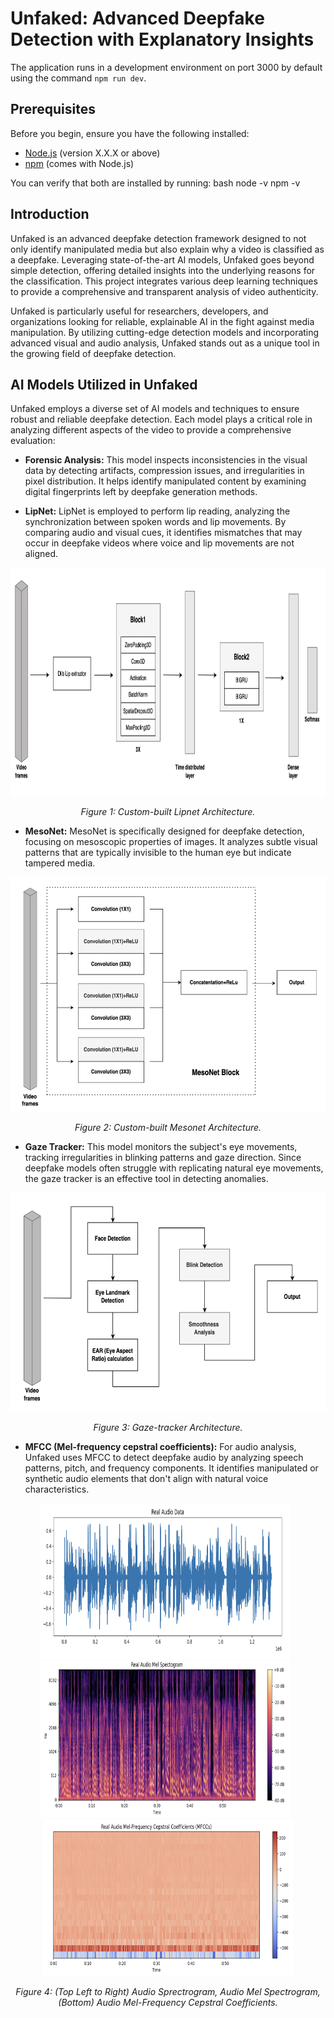 # Unfaked: Advanced Deepfake Detection with Explanatory Insights

The application runs in a development environment on port 3000 by default using the command `npm run dev`.

## Prerequisites
Before you begin, ensure you have the following installed:
- [Node.js](https://nodejs.org/) (version X.X.X or above)
- [npm](https://www.npmjs.com/) (comes with Node.js)
  
You can verify that both are installed by running:
bash
node -v
npm -v

## Introduction
Unfaked is an advanced deepfake detection framework designed to not only identify manipulated media but also explain why a video is classified as a deepfake. Leveraging state-of-the-art AI models, Unfaked goes beyond simple detection, offering detailed insights into the underlying reasons for the classification. This project integrates various deep learning techniques to provide a comprehensive and transparent analysis of video authenticity. 
  
Unfaked is particularly useful for researchers, developers, and organizations looking for reliable, explainable AI in the fight against media manipulation. By utilizing cutting-edge detection models and incorporating advanced visual and audio analysis, Unfaked stands out as a unique tool in the growing field of deepfake detection.

## AI Models Utilized in Unfaked

Unfaked employs a diverse set of AI models and techniques to ensure robust and reliable deepfake detection. Each model plays a critical role in analyzing different aspects of the video to provide a comprehensive evaluation:  

- **Forensic Analysis:** This model inspects inconsistencies in the visual data by detecting artifacts, compression issues, and irregularities in pixel distribution. It helps identify manipulated content by examining digital fingerprints left by deepfake generation methods.
  
- **LipNet:** LipNet is employed to perform lip reading, analyzing the synchronization between spoken words and lip movements. By comparing audio and visual cues, it identifies mismatches that may occur in deepfake videos where voice and lip movements are not aligned.
  
<div align="center">
  <img src="./images/Lipnet.png" alt="Alt text" width="800" height="365">
  <p align="center">
    <i>Figure 1: Custom-built Lipnet Architecture.</i>
  </p>
</div>

- **MesoNet:** MesoNet is specifically designed for deepfake detection, focusing on mesoscopic properties of images. It analyzes subtle visual patterns that are typically invisible to the human eye but indicate tampered media.
    
<div align="center">
  <img src="./images/Mesonet.png" alt="Alt text" width="650" height="375">
  <p align="center">
    <i>Figure 2: Custom-built Mesonet Architecture.</i>
  </p>
</div>

- **Gaze Tracker:** This model monitors the subject's eye movements, tracking irregularities in blinking patterns and gaze direction. Since deepfake models often struggle with replicating natural eye movements, the gaze tracker is an effective tool in detecting anomalies.
    
<div align="center">
  <img src="./images/Gaze tracker.png" alt="Alt text" width="600" height="350">
  <p align="center">
    <i>Figure 3:  Gaze-tracker Architecture.</i>
  </p>
</div>

- **MFCC (Mel-frequency cepstral coefficients):** For audio analysis, Unfaked uses MFCC to detect deepfake audio by analyzing speech patterns, pitch, and frequency components. It identifies manipulated or synthetic audio elements that don't align with natural voice characteristics.

<div align="center">
  <img src="./images/MFCC1.1.png" alt="Image 1" width="400" height="250" style="margin-right: 10px;">
  <img src="./images/MFCC1.2.png" alt="Image 2" width="400" height="250" style="margin-right: 10px;">
  <img src="./images/MFCC1.3.png" alt="Image 3" width="400" height="250">
</div>
<p align="center">
  <i>Figure 4: (Top Left to Right) Audio Sprectrogram, Audio Mel Spectrogram,(Bottom) Audio Mel-Frequency Cepstral Coefficients.</i>
</p>



